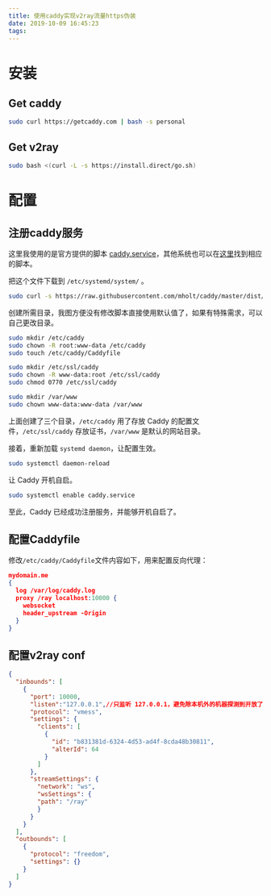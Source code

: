 ```yaml
---
title: 使用caddy实现v2ray流量https伪装
date: 2019-10-09 16:45:23
tags:
---
```

# 安装

## Get caddy

```sh
sudo curl https://getcaddy.com | bash -s personal
```

## Get v2ray

```sh
sudo bash <(curl -L -s https://install.direct/go.sh)
```

# 配置

## 注册caddy服务

这里我使用的是官方提供的脚本 [caddy.service](https://github.com/mholt/caddy/blob/master/dist/init/linux-systemd/caddy.service)，其他系统也可以在[这里](https://github.com/mholt/caddy/tree/master/dist/init)找到相应的脚本。

把这个文件下载到 `/etc/systemd/system/` 。

```sh
sudo curl -s https://raw.githubusercontent.com/mholt/caddy/master/dist/init/linux-systemd/caddy.service -o /etc/systemd/system/caddy.service
```

创建所需目录，我图方便没有修改脚本直接使用默认值了，如果有特殊需求，可以自己更改目录。

```sh
sudo mkdir /etc/caddy
sudo chown -R root:www-data /etc/caddy
sudo touch /etc/caddy/Caddyfile

sudo mkdir /etc/ssl/caddy
sudo chown -R www-data:root /etc/ssl/caddy
sudo chmod 0770 /etc/ssl/caddy

sudo mkdir /var/www
sudo chown www-data:www-data /var/www
```

上面创建了三个目录，`/etc/caddy` 用了存放 Caddy 的配置文件，`/etc/ssl/caddy` 存放证书，`/var/www` 是默认的网站目录。

接着，重新加载 `systemd daemon`，让配置生效。

```sh
sudo systemctl daemon-reload
```

让 Caddy 开机自启。

```sh
sudo systemctl enable caddy.service
```

至此，Caddy 已经成功注册服务，并能够开机自启了。

## 配置Caddyfile

修改`/etc/caddy/Caddyfile`文件内容如下，用来配置反向代理：

```json
mydomain.me
{
  log /var/log/caddy.log
  proxy /ray localhost:10000 {
    websocket
    header_upstream -Origin
  }
}
```

## 配置v2ray conf

```json
{
  "inbounds": [
    {
      "port": 10000,
      "listen":"127.0.0.1",//只监听 127.0.0.1，避免除本机外的机器探测到开放了 10000 端口
      "protocol": "vmess",
      "settings": {
        "clients": [
          {
            "id": "b831381d-6324-4d53-ad4f-8cda48b30811",
            "alterId": 64
          }
        ]
      },
      "streamSettings": {
        "network": "ws",
        "wsSettings": {
        "path": "/ray"
        }
      }
    }
  ],
  "outbounds": [
    {
      "protocol": "freedom",
      "settings": {}
    }
  ]
}
```

